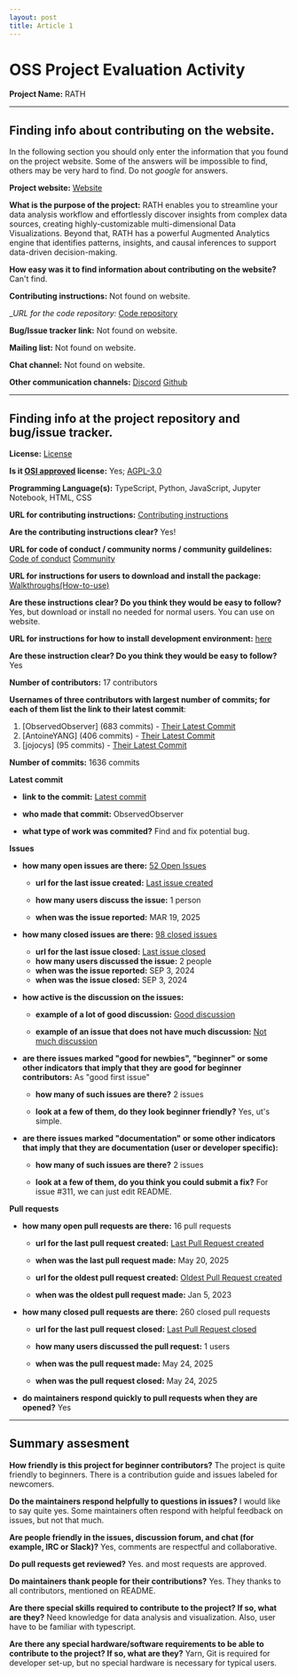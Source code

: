 ```yaml
---
layout: post
title: Article 1
---
```



# OSS Project Evaluation Activity



__Project Name:__ RATH


---

## Finding info about contributing on the website.

In the following section you should only enter the information that you
found on the project website. Some of the answers will be impossible to find, others
may be very hard to find. Do not _google_ for answers.

__Project website:__ [Website](https://rath.kanaries.net/)


__What is the purpose of the project:__ RATH enables you to streamline your data analysis workflow and effortlessly discover insights from complex data sources, 
                                        creating highly-customizable multi-dimensional Data Visualizations. 
                                        Beyond that, RATH has a powerful Augmented Analytics engine that identifies patterns, insights, and causal inferences to support data-driven decision-making.


__How easy was it to find information about contributing on the website?__ Can't find.


__Contributing instructions:__ Not found on website.

__URL for the code repository:_ [Code repository](https://github.com/Kanaries/Rath)

__Bug/Issue tracker link:__ Not found on website.

__Mailing list:__ Not found on website.

__Chat channel:__ Not found on website.

__Other communication channels:__ 
[Discord](https://discord.gg/Z4ngFWXz2U)
[Github](https://github.com/Kanaries/Rath)

---

## Finding info at the project repository and bug/issue tracker.

__License:__ [License](https://github.com/Kanaries/Rath/blob/master/LICENSE)

__Is it [OSI approved](https://opensource.org/licenses/alphabetical) license:__ Yes; [AGPL-3.0](https://github.com/Kanaries/Rath?tab=AGPL-3.0-1-ov-file)

__Programming Language(s):__ TypeScript, Python, JavaScript, Jupyter Notebook, HTML, CSS

__URL for contributing instructions:__ [Contributing instructions](https://github.com/Kanaries/Rath/blob/master/CONTRIBUTING.md)

__Are the contributing instructions clear?__ Yes!


__URL for code of conduct / community norms / community guildelines:__ 
[Code of conduct](https://docs.kanaries.net/community/code-of-conduct)
[Community](https://docs.kanaries.net/community)

__URL for instructions for users to download and install the package:__  [Walkthroughs(How-to-use)](https://github.com/Kanaries/Rath/tree/master?tab=readme-ov-file#walkthroughs)

__Are these instructions clear? Do you think they would be easy to follow?__ Yes, but download or install no needed for normal users. You can use on website.



__URL for instructions for how to install development environment:__ [here](https://github.com/Kanaries/Rath?tab=readme-ov-file#developer-documentation)


__Are these instruction clear? Do you think they would be easy to follow?__ Yes


__Number of contributors:__ 17 contributors


__Usernames of three contributors with largest number of commits; for
each of them list the link to their latest commit__:

1. [ObservedObserver] (683 commits) - [Their Latest Commit](https://github.com/Kanaries/Rath/commit/921c00abfc7462d84cfc2f8dee9decc5eb09e0ab)
1. [AntoineYANG] (406 commits) - [Their Latest Commit](https://github.com/Kanaries/Rath/commit/a1781b616a736451b339bca4f3751b34c78176ca)
1. [jojocys] (95 commits) - [Their Latest Commit](https://github.com/Kanaries/Rath/commit/4628ee420fe4edcd2967fca3c9dd73fdb88b69b7)


__Number of commits:__ 1636 commits

__Latest commit__ 

- __link to the commit:__ [Latest commit](https://github.com/Kanaries/Rath/commit/921c00abfc7462d84cfc2f8dee9decc5eb09e0ab)

- __who made that commit:__ ObservedObserver

- __what type of work was commited?__ Find and fix potential bug.


__Issues__

- __how many open issues are there:__ [52 Open Issues](https://github.com/Kanaries/Rath/issues)

    - __url for the last issue created:__ [Last issue created](https://github.com/Kanaries/Rath/issues/431)

    - __how many users discuss the issue:__ 1 person
    
    - __when was the issue reported:__ MAR 19, 2025
    

- __how many closed issues are there:__ [98 closed issues](https://github.com/Kanaries/Rath/issues?q=is%3Aissue%20state%3Aclosed)
    - __url for the last issue closed:__ [Last issue closed](https://github.com/Kanaries/Rath/issues/420)
    - __how many users discussed the issue:__ 2 people
    - __when was the issue reported:__ SEP 3, 2024
    - __when was the issue closed:__ SEP 3, 2024

- __how active is the discussion on the issues:__ 

    - __example of a lot of good discussion:__ [Good discussion](https://github.com/Kanaries/Rath/issues/359)
    
    - __example of an issue that does not have much discussion:__ [Not much discussion](https://github.com/Kanaries/Rath/issues/431)



- __are there issues marked "good for newbies", "beginner" or some other indicators that imply that they are good for beginner contributors:__ As "good first issue"

    - __how many of such issues are there?__ 2 issues
    
    - __look at a few of them, do they look beginner friendly?__ Yes, ut's simple.



- __are there issues marked "documentation" or some other indicators that imply that they are documentation (user or developer specific):__ 

    - __how many of such issues are there?__ 2 issues
    
    - __look at a few of them, do you think you could submit a fix?__ For issue #311, we can just edit README.



__Pull requests__   

- __how many open pull requests are there:__ 16 pull requests

    - __url for the last pull request created:__ [Last Pull Request created](https://github.com/Kanaries/Rath/pull/432)
    
    - __when was the last pull request made:__ May 20, 2025

    - __url for the oldest pull request created:__ [Oldest Pull Request created](https://github.com/Kanaries/Rath/pull/273)
    
    - __when was the oldest pull request made:__ Jan 5, 2023

- __how many closed pull requests are there:__ 260 closed pull requests

    - __url for the last pull request closed:__ [Last Pull Request closed](https://github.com/Kanaries/Rath/pull/433)
    
    - __how many users discussed the pull request:__ 1 users
    
    - __when was the pull request made:__  May 24, 2025
    
    - __when was the pull request closed:__ May 24, 2025
    

- __do maintainers respond quickly to pull requests when they are opened?__ Yes







---


## Summary assesment
__How friendly is this project for beginner contributors?__
The project is quite friendly to beginners. There is a  contribution guide and issues labeled for newcomers.



__Do the maintainers respond helpfully to questions in issues?__
I would like to say quite yes. Some maintainers often respond with helpful feedback on issues, but not that much.


__Are people friendly in the issues, discussion forum, and chat (for example, IRC or Slack)?__
Yes, comments are respectful and collaborative.



__Do pull requests get reviewed?__
Yes. and most requests are approved.


__Do maintainers thank people for their contributions?__
Yes. They thanks to all contributors, mentioned on README.



__Are there special skills required to contribute to the project? If so, what are they?__
Need knowledge for data analysis and visualization. Also, user have to be familiar with typescript.


__Are there any special hardware/software requirements to be able to contribute to the project? If so, what are they?__
Yarn, Git is required for developer set-up, but no special hardware is necessary for typical users.

